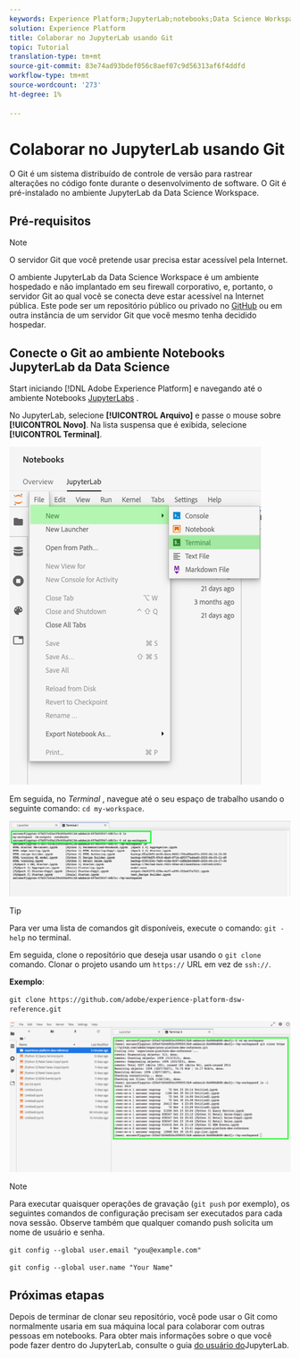 ```yaml
---
keywords: Experience Platform;JupyterLab;notebooks;Data Science Workspace;popular topics;Git;Github
solution: Experience Platform
title: Colaborar no JupyterLab usando Git
topic: Tutorial
translation-type: tm+mt
source-git-commit: 83e74ad93bdef056c8aef07c9d56313af6f4ddfd
workflow-type: tm+mt
source-wordcount: '273'
ht-degree: 1%

---
```



# Colaborar no JupyterLab usando Git

O Git é um sistema distribuído de controle de versão para rastrear alterações no código fonte durante o desenvolvimento de software. O Git é pré-instalado no ambiente JupyterLab da Data Science Workspace.

## Pré-requisitos

>[!NOTE]
> O servidor Git que você pretende usar precisa estar acessível pela Internet.

O ambiente JupyterLab da Data Science Workspace é um ambiente hospedado e não implantado em seu firewall corporativo, e, portanto, o servidor Git ao qual você se conecta deve estar acessível na Internet pública. Este pode ser um repositório público ou privado no [GitHub](https://github.com/) ou em outra instância de um servidor Git que você mesmo tenha decidido hospedar.

## Conecte o Git ao ambiente Notebooks JupyterLab da Data Science

Start iniciando [!DNL Adobe Experience Platform] e navegando até o ambiente Notebooks [JupyterLabs](https://platform.adobe.com/notebooks/jupyterLab) .

No JupyterLab, selecione **[!UICONTROL Arquivo]** e passe o mouse sobre **[!UICONTROL Novo]**. Na lista suspensa que é exibida, selecione **[!UICONTROL Terminal]**.

![Navegação no JupyterLab](../images/jupyterlab/tutorials/open-terminal.png)

Em seguida, no *Terminal* , navegue até o seu espaço de trabalho usando o seguinte comando: `cd my-workspace`.

![espaço de trabalho cd](../images/jupyterlab/tutorials/find-workspace.png)

>[!TIP]
> Para ver uma lista de comandos git disponíveis, execute o comando: `git -help` no terminal.

Em seguida, clone o repositório que deseja usar usando o `git clone` comando. Clonar o projeto usando um `https://` URL em vez de `ssh://`.

**Exemplo**:

`git clone https://github.com/adobe/experience-platform-dsw-reference.git`

![clone](../images/jupyterlab/tutorials/git-collaboration.png)

>[!NOTE]
> Para executar quaisquer operações de gravação (`git push` por exemplo), os seguintes comandos de configuração precisam ser executados para cada nova sessão. Observe também que qualquer comando push solicita um nome de usuário e senha.
>
>`git config --global user.email "you@example.com"`
>
>`git config --global user.name "Your Name"`

## Próximas etapas

Depois de terminar de clonar seu repositório, você pode usar o Git como normalmente usaria em sua máquina local para colaborar com outras pessoas em notebooks. Para obter mais informações sobre o que você pode fazer dentro do JupyterLab, consulte o guia [do usuário do](./overview.md)JupyterLab.
